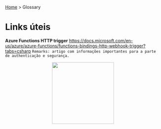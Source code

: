[Home](https://deeployer.com/deeployer-patterns-and-practices/) > Glossary

# Links úteis

**Azure Functions HTTP trigger**
https://docs.microsoft.com/en-us/azure/azure-functions/functions-bindings-http-webhook-trigger?tabs=csharp
```Remarks: artigo com informações importantes para a parte de authenticação e segurança. ```

<p align="center">
  <img width="200" height="200" src="https://deeployer.com/deeployer-patterns-and-practices/assets/images/deeployer-logo-hexagon-avatar.png">
</p>


